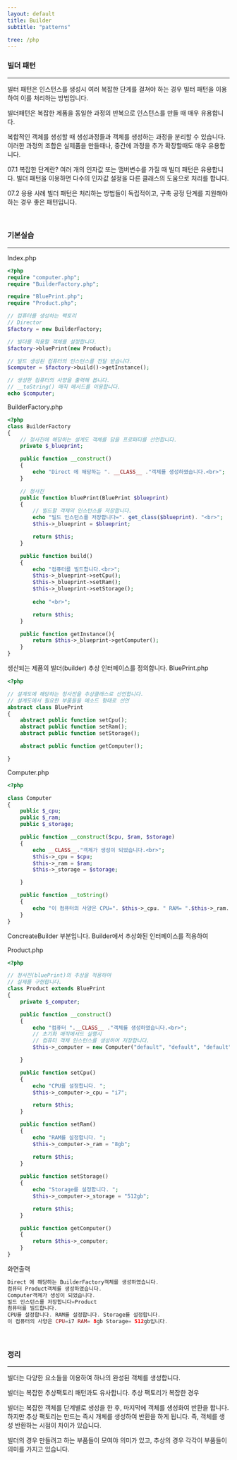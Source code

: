 ```yaml
---
layout: default
title: Builder
subtitle: "patterns"

tree: /php
---
```


### 빌더 패턴
---

빌터 패턴은 인스턴스를 생성시 여러 복잡한 단계를 걸쳐야 하는 경우 빌터 패턴을 이용하여 이를 처리하는 방법입니다.

빌더패턴은 복잡한 제품을 동일한 과정의 반복으로 인스턴스를 만들 때 매우 유용합니다.

복합적인 객체를 생성할 때 생성과정들과 객체를 생성하는 과정을 분리할 수 있습니다. 이러한 과정의 조합은 실제품을 만들때나, 중간에 과정을 추가 확장할때도 매우 유용합니다.


07.1 복잡한 단계란?
여러 개의 인자값 또는 맴버변수를 가질 때 빌더 패턴은 유용합니다. 빌더 패턴을 이용하면 다수의 인자값 설정을 다른 클래스의 도움으로 처리를 합니다.

07.2 응용 사례
빌더 패턴은 처리하는 방법들이 독립적이고, 구축 공정 단계를 지원해야 하는 경우 좋은 패턴입니다.

<br>

### 기본실습
---

Index.php
```php
<?php
require "computer.php";
require "BuilderFactory.php";

require "BluePrint.php";
require "Product.php";

// 컴퓨터를 생성하는 팩토리
// Director
$factory = new BuilderFactory;

// 빌더를 적용할 객체를 설정합니다.
$factory->bluePrint(new Product);

// 빌드 생성된 컴퓨터의 인스턴스를 전달 받습니다.
$computer = $factory->build()->getInstance();

// 생성한 컴퓨터의 사양을 출력해 봅니다.
// __toString() 매직 메서드를 이용합니다.
echo $computer;
```

BuilderFactory.php
```php
<?php
class BuilderFactory
{
    // 정사진에 해당하는 설계도 객체를 담을 프로퍼티를 선언합니다.
    private $_blueprint;

    public function __construct()
    {
        echo "Direct 에 해당하는 ". __CLASS__ ."객체를 생성하였습니다.<br>";
    }

    // 청사진
    public function bluePrint(BluePrint $blueprint)
    {
        // 빌드할 객체의 인스턴스를 저장합니다.
        echo "빌드 인스턴스를 저장합니다=". get_class($blueprint). "<br>";
        $this->_blueprint = $blueprint;

        return $this;
    }

    public function build()
    {
        echo "컴퓨터를 빌드합니다.<br>";
        $this->_blueprint->setCpu();
        $this->_blueprint->setRam();
        $this->_blueprint->setStorage();
        
        echo "<br>";

        return $this;
    }

    public function getInstance(){
        return $this->_blueprint->getComputer();
    }
}
```

생산되는 제품의 빌더(builder) 추상 인터페이스를 정의합니다.
BluePrint.php
```php
<?php

// 설계도에 해당하는 청사진을 추상클래스로 선언합니다.
// 설계도에서 필요한 부품들을 메소드 형태로 선언
abstract class BluePrint
{
    abstract public function setCpu();
    abstract public function setRam();
    abstract public function setStorage();

    abstract public function getComputer();

}
```

Computer.php
```php
<?php

class Computer
{
    public $_cpu;
    public $_ram;
    public $_storage;

    public function __construct($cpu, $ram, $storage)
    {
        echo __CLASS__."객체가 생성이 되었습니다.<br>";
        $this->_cpu = $cpu;
        $this->_ram = $ram;
        $this->_storage = $storage;

    }

    public function __toString()
    {
        echo "이 컴퓨터의 사양은 CPU=". $this->_cpu. " RAM= ".$this->_ram. " Storage= ".$this->_storage. "입니다.<br>";
    }
}
```

ConcreateBuilder 부분입니다. Builder에서 추상화된 인터페이스를 적용하여 

Product.php
```php
<?php

// 청사진(bluePrint)의 추상을 적용하여
// 실제를 구현합니다.
class Product extends BluePrint
{
    private $_computer;

    public function __construct()
    {
        echo "컴퓨터 ".__CLASS__ ."객체를 생성하였습니다.<br>";
        // 초기화 매직메서드 실행시
        // 컴퓨터 객체 인스턴스를 생성하여 저장합니다.
        $this->_computer = new Computer("default", "default", "default");

    }

    public function setCpu()
    {
        echo "CPU를 설정합니다. ";
        $this->_computer->_cpu = "i7";

        return $this;
    }

    public function setRam()
    {
        echo "RAM를 설정합니다. ";
        $this->_computer->_ram = "8gb";

        return $this;
    }
    
    public function setStorage()
    {
        echo "Storage를 설정합니다. ";
        $this->_computer->_storage = "512gb";

        return $this;
    }

    public function getComputer()
    {
        return $this->_computer;
    }
}
```


화면출력
```php
Direct 에 해당하는 BuilderFactory객체를 생성하였습니다.
컴퓨터 Product객체를 생성하였습니다.
Computer객체가 생성이 되었습니다.
빌드 인스턴스를 저장합니다=Product
컴퓨터를 빌드합니다.
CPU를 설정합니다. RAM를 설정합니다. Storage를 설정합니다. 
이 컴퓨터의 사양은 CPU=i7 RAM= 8gb Storage= 512gb입니다.
```

<br>

### 정리
---

빌더는 다양한 요소들을 이용하여 하나의 완성된 객체를 생성합니다. 


빌더는 복잡한 추상팩토리 패턴과도 유사합니다. 추상 팩토리가 복잡한 경우 

빌더는 복잡한 객체를 단계별로 생성을 한 후, 마지막에 객체를 생성화여 반환을 합니다. 하지만 추상 팩토리는 만드는 즉시 개체를 생성하여 반환을 하게 됩니다. 즉, 객체를 생성 반환하는 시점이 차이가 있습니다.

빌더의 경우 만들려고 하는 부품들이 모여야 의미가 있고, 추상의 경우 각각이 부품들이 의미를 가지고 있습니다.




